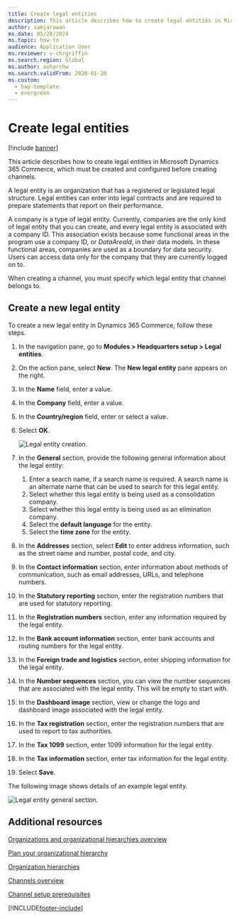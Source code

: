 ```yaml
---
title: Create legal entities
description: This article describes how to create legal entities in Microsoft Dynamics 365 Commerce, which must be created and configured before creating channels.
author: samjarawan
ms.date: 05/28/2024
ms.topic: how-to
audience: Application User
ms.reviewer: v-chrgriffin
ms.search.region: Global
ms.author: asharchw
ms.search.validFrom: 2020-01-20
ms.custom: 
  - bap-template
  - evergreen
---
```

# Create legal entities

[!include [banner](includes/banner.md)]

This article describes how to create legal entities in Microsoft Dynamics 365 Commerce, which must be created and configured before creating channels.

A legal entity is an organization that has a registered or legislated legal structure. Legal entities can enter into legal contracts and are required to prepare statements that report on their performance.

A company is a type of legal entity. Currently, companies are the only kind of legal entity that you can create, and every legal entity is associated with a company ID. This association exists because some functional areas in the program use a company ID, or *DataAreaId*, in their data models. In these functional areas, companies are used as a boundary for data security. Users can access data only for the company that they are currently logged on to. 

When creating a channel, you must specify which legal entity that channel belongs to.

## Create a new legal entity

To create a new legal entity in Dynamics 365 Commerce, follow these steps.

1. In the navigation pane, go to  **Modules \> Headquarters setup \> Legal entities**.
1. On the action pane, select **New**. The **New legal entity** pane appears on the right.
1. In the **Name** field, enter a value.
1. In the **Company** field, enter a value.
1. In the **Country/region** field, enter or select a value.
1. Select **OK**. 

   ![Legal entity creation.](media/legal-entities.png)

1. In the **General** section, provide the following general information about the legal entity: 
   1. Enter a search name, if a search name is required. A search name is an alternate name that can be used to search for this legal entity. 
   1. Select whether this legal entity is being used as a consolidation company.
   1. Select whether this legal entity is being used as an elimination company. 
   1. Select the **default language** for the entity. 
   1. Select the **time zone** for the entity.
1. In the **Addresses** section, select **Edit** to enter address information, such as the street name and number, postal code, and city.
1. In the **Contact information** section, enter information about methods of communication, such as email addresses, URLs, and telephone numbers.
1. In the **Statutory reporting** section, enter the registration numbers that are used for statutory reporting.
1. In the **Registration numbers** section, enter any information required by the legal entity.
1. In the **Bank account information** section, enter bank accounts and routing numbers for the legal entity.
1. In the **Foreign trade and logistics** section, enter shipping information for the legal entity.
1. In the **Number sequences** section, you can view the number sequences that are associated with the legal entity. This will be empty to start with.
1. In the **Dashboard image** section, view or change the logo and dashboard image associated with the legal entity.
1. In the **Tax registration** section, enter the registration numbers that are used to report to tax authorities.
1. In the **Tax 1099** section, enter 1099 information for the legal entity.
1. In the **Tax information** section, enter tax information for the legal entity.
1. Select **Save**.

The following image shows details of an example legal entity.

![Legal entity general section.](media/legal-entities-general.png)
   
## Additional resources

[Organizations and organizational hierarchies overview](../fin-ops-core/fin-ops/organization-administration/organizations-organizational-hierarchies.md?toc=/dynamics365/commerce/toc.json)

[Plan your organizational hierarchy](../fin-ops-core/fin-ops/organization-administration/plan-organizational-hierarchy.md?toc=/dynamics365/commerce/toc.json)

[Organization hierarchies](channels-org-hierarchies.md)

[Channels overview](channels-overview.md)

[Channel setup prerequisites](channels-prerequisites.md)


[!INCLUDE[footer-include](../includes/footer-banner.md)]
